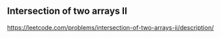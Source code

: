 ## Intersection of two arrays II
https://leetcode.com/problems/intersection-of-two-arrays-ii/description/
